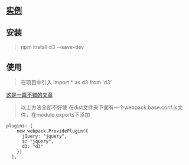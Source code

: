 ## [实例](https://github.com/Hughendman/risk)

## 安装

> npm install d3 --save-dev

## 使用

>  在项目中引入 import * as d3 from 'd3'

[这是一篇不错的文章](https://tyronetudehope.com/2016/12/13/composing-d3-visualizations-with-vuejs/)

> 以上方法全部不好使
在dist文件夹下面有一个webpack.base.conf.js文件，在module.exports下添加

```
plugins: [
    new webpack.ProvidePlugin({
      jQuery: "jquery",
      $: "jquery",
      d3: "d3"
    })
  ],

```

